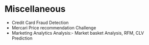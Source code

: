 # Miscellaneous


 - Credit Card Fraud Detection
 - Mercari Price recommendation Challenge
 - Marketing Analytics Analysis:- Market basket Analysis, RFM, CLV Prediction
